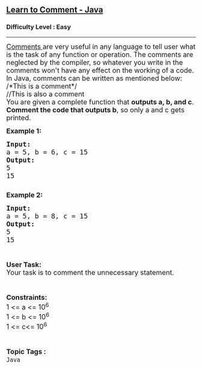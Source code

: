 <h2><a href="https://www.geeksforgeeks.org/problems/learn-to-comment-java/1?page=1&status=solved&sortBy=submissions">Learn to Comment - Java</a></h2><h3>Difficulty Level : Easy</h3><hr><div class="problems_problem_content__Xm_eO"><p><span style="font-size:18px"><a href="https://www.geeksforgeeks.org/comments-in-java/">Comments </a>are very useful in any language to tell user what is the task of any function or operation. The comments are neglected by the compiler, so whatever you write in the comments won't have any effect on the working of a code. In Java, comments can be written as mentioned below:<br>
/*This is a comment*/<br>
//This is also a comment</span><br>
<span style="font-size:18px">You are given a complete function that <strong>outputs a, b, and c</strong>. <strong>Comment the code that outputs b</strong>, so only a and c gets printed.</span></p>

<p><span style="font-size:18px"><strong>Example 1:</strong>&nbsp;</span></p>

<pre><span style="font-size:18px"><strong>Input:</strong>
</span><span style="font-size:18px">a = 5, b = 6, c = 15</span>
<span style="font-size:18px"><strong>Output:</strong>
5
15</span>

</pre>

<p><span style="font-size:18px"><strong>Example 2:</strong>&nbsp;</span></p>

<pre><span style="font-size:18px"><strong>Input:</strong></span>
<span style="font-size:18px">a = 5, b = 8, c = 15</span>
<span style="font-size:18px"><strong>Output:</strong>
5
15</span>
</pre>

<p>&nbsp;</p>

<p><span style="font-size:18px"><strong>User Task: </strong><br>
Your task is to comment the unnecessary statement.</span></p>

<p>&nbsp;</p>

<p><span style="font-size:18px"><strong>Constraints:</strong><br>
1 &lt;= a &lt;= 10<sup>6</sup><br>
1 &lt;= b &lt;= 10<sup>6</sup><br>
1 &lt;= c&lt;= 10<sup>6</sup></span></p>
</div><br><p><span style=font-size:18px><strong>Topic Tags : </strong><br><code>Java</code>&nbsp;